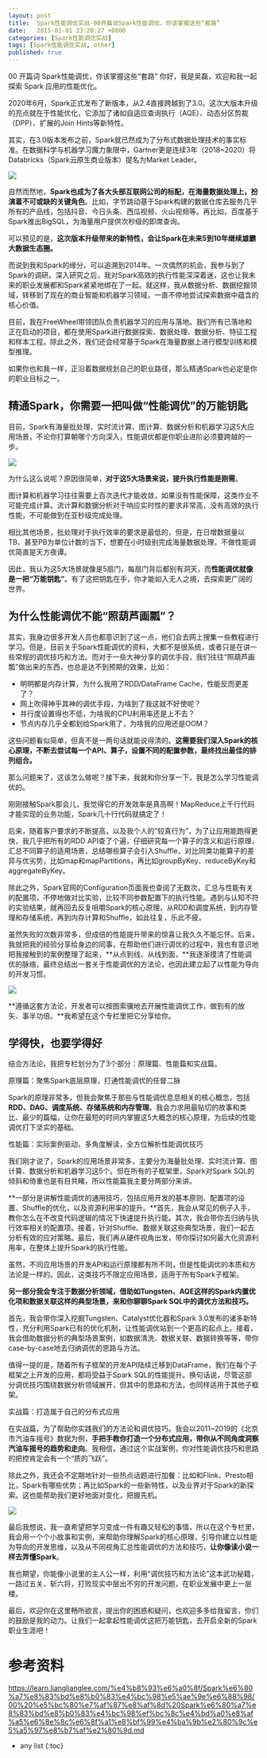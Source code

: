 ```yaml
---
layout: post
title:  Spark性能调优实战-00开篇词Spark性能调优，你该掌握这些“套路”
date:   2015-01-01 23:20:27 +0800
categories: [Spark性能调优实战]
tags: [Spark性能调优实战, other]
published: true
---
```




00 开篇词 Spark性能调优，你该掌握这些“套路”
你好，我是吴磊，欢迎和我一起探索 Spark 应用的性能优化。

2020年6月，Spark正式发布了新版本，从2.4直接跨越到了3.0。这次大版本升级的亮点就在于性能优化，它添加了诸如自适应查询执行（AQE）、动态分区剪裁（DPP）、扩展的Join Hints等新特性。

其实，在3.0版本发布之前，Spark就已然成为了分布式数据处理技术的事实标准。在数据科学与机器学习魔力象限中，Gartner更是连续3年（2018~2020）将Databricks（Spark云原生商业版本）提名为Market Leader。

![](https://learn.lianglianglee.com/%e4%b8%93%e6%a0%8f/Spark%e6%80%a7%e8%83%bd%e8%b0%83%e4%bc%98%e5%ae%9e%e6%88%98/assets/c091c69ff1de4645b26c91187470d315.jpg)

自然而然地，**Spark也成为了各大头部互联网公司的标配，在海量数据处理上，扮演着不可或缺的关键角色**。比如，字节跳动基于Spark构建的数据仓库去服务几乎所有的产品线，包括抖音、今日头条、西瓜视频、火山视频等。再比如，百度基于Spark推出BigSQL，为海量用户提供次秒级的即席查询。

可以预见的是，**这次版本升级带来的新特性，会让Spark在未来5到10年继续雄霸大数据生态圈。**

而说到我和Spark的缘分，可以追溯到2014年。一次偶然的机会，我参与到了Spark的调研。深入研究之后，我对Spark高效的执行性能深深着迷，这也让我未来的职业发展都和Spark紧紧地绑在了一起。就这样，我从数据分析、数据挖掘领域，转移到了现在的商业智能和机器学习领域，一直不停地尝试探索数据中蕴含的核心价值。

目前，我在FreeWheel带领团队负责机器学习的应用与落地。我们所有已落地和正在启动的项目，都在使用Spark进行数据探索、数据处理、数据分析、特征工程和样本工程。除此之外，我们还会经常基于Spark在海量数据上进行模型训练和模型推理。

如果你也和我一样，正沿着数据规划自己的职业路径，那么精通Spark也必定是你的职业目标之一。

## 精通Spark，你需要一把叫做“性能调优”的万能钥匙

目前，Spark有海量批处理、实时流计算、图计算、数据分析和机器学习这5大应用场景，不论你打算朝哪个方向深入，性能调优都是你职业进阶必须要跨越的一步。

![](https://learn.lianglianglee.com/%e4%b8%93%e6%a0%8f/Spark%e6%80%a7%e8%83%bd%e8%b0%83%e4%bc%98%e5%ae%9e%e6%88%98/assets/7925b792a35d48209eaceadb17f459f9.jpg)

为什么这么说呢？原因很简单，**对于这5大场景来说，提升执行性能是刚需**。

图计算和机器学习往往需要上百次迭代才能收敛，如果没有性能保障，这类作业不可能完成计算。流计算和数据分析对于响应实时性的要求非常高，没有高效的执行性能，不可能做到在亚秒级完成处理。

相比其他场景，批处理对于执行效率的要求是最低的，但是，在日增数据量以TB、甚至PB为单位计数的当下，想要在小时级别完成海量数据处理，不做性能调优简直是天方夜谭。

因此，我认为这5大场景就像是5扇门，每扇门背后都别有洞天，而**性能调优就像是一把“万能钥匙”**。有了这把钥匙在手，你才能如入无人之境，去探索更广阔的世界。

## 为什么性能调优不能“照葫芦画瓢”？

其实，我身边很多开发人员也都意识到了这一点，他们会去网上搜集一些教程进行学习。但是，目前关于Spark性能调优的资料，大都不是很系统，或者只是在讲一些常规的调优技巧和方法。而对于一些大神分享的调优手段，我们往往“照葫芦画瓢”做出来的东西，也总是达不到预期的效果，比如：

* 明明都是内存计算，为什么我用了RDD/DataFrame Cache，性能反而更差了？
* 网上吹得神乎其神的调优手段，为啥到了我这就不好使呢？
* 并行度设置得也不低，为啥我的CPU利用率还是上不去？
* 节点内存几乎全都划给Spark用了，为啥我的应用还是OOM？

这些问题看似简单，但真不是一两句话就能说得清的。**这需要我们深入Spark的核心原理，不断去尝试每一个API、算子，设置不同的配置参数，最终找出最佳的排列组合。**

那么问题来了，这该怎么做呢？接下来，我就和你分享一下，我是怎么学习性能调优的。

刚刚接触Spark那会儿，我觉得它的开发效率是真高啊！MapReduce上千行代码才能实现的业务功能，Spark几十行代码就搞定了！

后来，随着客户要求的不断提高，以及我个人的“较真行为”，为了让应用能跑得更快，我几乎把所有的RDD API查了个遍，仔细研究每一个算子的含义和运行原理，汇总不同算子的适用场景，总结哪些算子会引入Shuffle，对比同类功能算子的差异与优劣势，比如map和mapPartitions，再比如groupByKey、reduceByKey和aggregateByKey。

除此之外，Spark官网的Configuration页面我也查阅了无数次，汇总与性能有关的配置项，不停地做对比实验，比较不同参数配置下的执行性能。遇到与认知不符的实验结果，就再回去反复咀嚼Spark的核心原理，从RDD和调度系统，到内存管理和存储系统，再到内存计算和Shuffle，如此往复，乐此不疲。

虽然失败的次数非常多，但成倍的性能提升带来的惊喜让我久久不能忘怀。后来，我就把我的经验分享给身边的同事，在帮助他们进行调优的过程中，我也有意识地把我接触到的案例整理了起来，**从点到线、从线到面，**我逐渐摸清了性能调优的脉络，最终总结出一套关于性能调优的方法论，也因此建立起了以性能为导向的开发习惯。

![](https://learn.lianglianglee.com/%e4%b8%93%e6%a0%8f/Spark%e6%80%a7%e8%83%bd%e8%b0%83%e4%bc%98%e5%ae%9e%e6%88%98/assets/f1e19f504ecf4ad2ba02443593015039.jpg)

**遵循这套方法论，开发者可以按图索骥地去开展性能调优工作，做到有的放矢、事半功倍。**我希望在这个专栏里把它分享给你。

## 学得快，也要学得好

结合方法论，我把专栏划分为了3个部分：原理篇、性能篇和实战篇。

原理篇：聚焦Spark底层原理，打通性能调优的任督二脉

Spark的原理非常多，但我会聚焦于那些与性能调优息息相关的核心概念，包括**RDD、DAG、调度系统、存储系统和内存管理**。我会力求用最贴切的故事和类比、最少的篇幅，让你在最短的时间内掌握这5大概念的核心原理，为后续的性能调优打下坚实的基础。

性能篇：实际案例驱动，多角度解读，全方位解析性能调优技巧

我们刚才说了，Spark的应用场景非常多，主要分为海量批处理、实时流计算、图计算、数据分析和机器学习这5个。但在所有的子框架里，Spark对Spark SQL的倾斜和倚重也是有目共睹，所以性能篇我主要分两部分来讲。

**一部分是讲解性能调优的通用技巧，包括应用开发的基本原则、配置项的设置、Shuffle的优化，以及资源利用率的提升。**首先，我会从常见的例子入手，教你怎么在不改变代码逻辑的情况下快速提升执行能。其次，我会带你去归纳与执行效率相关的配置项。接着，针对Shuffle、数据关联这些典型场景，我们一起去分析有效的应对策略。最后，我们再从硬件视角出发，带你探讨如何最大化资源利用率，在整体上提升Spark的执行性能。

虽然，不同应用场景的开发API和运行原理都有所不同，但是性能调优的本质和方法论是一样的。因此，这类技巧不限定应用场景，适用于所有Spark子框架。

**另一部分我会专注于数据分析领域，借助如Tungsten、AQE这样的Spark内置优化项和数据关联这样的典型场景，来和你聊聊Spark SQL中的调优方法和技巧。**

首先，我会带你深入挖掘Tungsten、Catalyst优化器和Spark 3.0发布的诸多新特性，充分利用Spark已有的优化机制，让性能调优站到一个更高的起点上。接着，我会借助数据分析的典型场景案例，如数据清洗、数据关联、数据转换等等，带你case-by-case地去归纳调优的思路与方法。

值得一提的是，随着所有子框架的开发API陆续迁移到DataFrame，我们在每个子框架之上开发的应用，都将受益于Spark SQL的性能提升。换句话说，尽管这部分调优技巧围绕数据分析领域展开，但其中的思路和方法，也同样适用于其他子框架。

实战篇：打造属于自己的分布式应用

在实战篇，为了帮助你实践我们的方法论和调优技巧。我会以2011~2019的《北京市汽油车摇号》数据为例，**手把手教你打造一个分布式应用，带你从不同角度洞察汽油车摇号的趋势和走向**。我相信，通过这个实战案例，你对性能调优技巧和思路的把控肯定会有一个“质的飞跃”。

除此之外，我还会不定期地针对一些热点话题进行加餐：比如和Flink、Presto相比，Spark有哪些优势；再比如Spark的一些新特性，以及业界对于Spark的新探索。这也能帮助我们更好地面对变化，把握先机。

![](https://learn.lianglianglee.com/%e4%b8%93%e6%a0%8f/Spark%e6%80%a7%e8%83%bd%e8%b0%83%e4%bc%98%e5%ae%9e%e6%88%98/assets/050f0acc33494010b2fcd74bb79d25ff.jpg)

最后我想说，我一直希望把学习变成一件有趣又轻松的事情，所以在这个专栏里，我会用一个个小故事和实例，来帮助你理解Spark的核心原理，引导你建立以性能为导向的开发思维，以及从不同视角汇总性能调优的方法和技巧，**让你像读小说一样去弄懂Spark**。

我也期望，你能像小说里的主人公一样，利用“调优技巧和方法论”这本武功秘籍，一路过五关、斩六将，打败现实中层出不穷的开发问题，在职业发展中更上一层楼。

最后，欢迎你在这里畅所欲言，提出你的困惑和疑问，也欢迎多多给我留言，你们的鼓励是我的动力。让我们一起拿起性能调优这把万能钥匙，去开启全新的Spark职业生涯吧！




# 参考资料

https://learn.lianglianglee.com/%e4%b8%93%e6%a0%8f/Spark%e6%80%a7%e8%83%bd%e8%b0%83%e4%bc%98%e5%ae%9e%e6%88%98/00%20%e5%bc%80%e7%af%87%e8%af%8d%20Spark%e6%80%a7%e8%83%bd%e8%b0%83%e4%bc%98%ef%bc%8c%e4%bd%a0%e8%af%a5%e6%8e%8c%e6%8f%a1%e8%bf%99%e4%ba%9b%e2%80%9c%e5%a5%97%e8%b7%af%e2%80%9d.md

* any list
{:toc}
